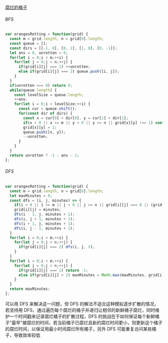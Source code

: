 [腐烂的橘子](https://leetcode.cn/problems/rotting-oranges/description/?envType=study-plan-v2&envId=top-100-liked)

###### BFS

```javascript
var orangesRotting = function(grid) {
  const m = grid.length, n = grid[0].length;
  const queue = [];
  const dirs = [[-1, 0], [0, 1], [1, 0], [0, -1]];
  let ans = 0, unrotten = 0;
  for(let i = 0;i < m;++i) {
    for(let j = 0;j < n;++j) {
      if(grid[i][j] === 1) ++unrotten;
      else if(grid[i][j] === 2) queue.push([i, j]);
    }
  }
  if(unrotten === 0) return 0;
  while(queue.length) {
    const levelSize = queue.length;
    ++ans;
    for(let i = 0;i < levelSize;++i) {
      const cur = queue.shift();
      for(const dir of dirs) {
        const x = cur[0] + dir[0], y = cur[1] + dir[1];
        if(x < 0 || x >= m || y < 0 || y >= n || grid[x][y] !== 1) continue;
        grid[x][y] = 2;
        queue.push([x, y]);
        --unrotten;
      }
    }
  }
  return unrotten ? -1 : ans - 1;
};
```

###### DFS

```javascript
var orangesRotting = function(grid) {
  const m = grid.length, n = grid[0].length;
  let maxMinutes = 0;
  const dfs = (i, j, minutes) => {
    if(i < 0 || i >= m || j < 0 || j >= n || grid[i][j] === 0 || (grid[i][j] > 1 && grid[i][j] < minutes)) return;
    grid[i][j] = minutes;
    dfs(i - 1, j, minutes + 1);
    dfs(i, j + 1, minutes + 1);
    dfs(i + 1, j, minutes + 1);
    dfs(i, j - 1, minutes + 1);
  }
  for(let i = 0;i < m;++i) {
    for(let j = 0;j < n;++j) {
      if(grid[i][j] === 2) dfs(i, j, 2);
    }
  }
  for(let i = 0;i < m;++i) {
    for(let j = 0;j < n;++j) {
      if(grid[i][j] === 1) return -1;
      else if(grid[i][j] > 2) maxMinutes = Math.max(maxMinutes, grid[i][j] - 2);
    }
  }
  return maxMinutes;
};
```

可以用 DFS 来解决这一问题，但 DFS 的解法不适合这种模拟逐步扩散的情况，若坚持用 DFS，通过遍历每个腐烂的橘子并递归让相邻的新鲜橘子腐烂，同时维护一个时间戳来记录腐烂橘子的扩散过程，DFS 的挑战在于如何保证每个新鲜橘子"最早"被腐烂的时间，若当前橘子已腐烂且新的腐烂时间更小，则更新这个橘子的腐烂时间，以保证用最小时间腐烂所有橘子，另外 DFS 可能重复访问某些橘子，导致效率较低
